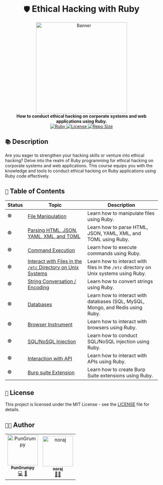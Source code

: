 <div align="center">
    <h1><code>🛡️</code> Ethical Hacking with Ruby</h1>
    <div>
        <img src=".github/image/banner.gif" alt="Banner" width="300" height="auto"/>
    </div>
    <div>
        <strong>How to conduct ethical hacking on corporate systems and web applications using Ruby.</strong>
    </div>
    <div>
        <a href="https://www.ruby-lang.org/en/">
            <img src="https://img.shields.io/badge/ruby-%23CC342D.svg?style=for-the-badge&logo=ruby&logoColor=white" alt="Ruby"/>
        </a>
        <a href="https://github.com/PunGrumpy/ethical-hacking-with-ruby">
            <img src="https://img.shields.io/github/license/PunGrumpy/ethical-hacking-with-ruby?style=for-the-badge" alt="License"/>
        </a>
        <a href="https://github.com/PunGrumpy/ethical-hacking-with-ruby">
            <img src="https://img.shields.io/github/repo-size/PunGrumpy/ethical-hacking-with-ruby?style=for-the-badge" alt="Repo Size"/>
        </a>
    </div>
</div>

## `📚` Description

Are you eager to strengthen your hacking skills or venture into ethical hacking? Delve into the realm of Ruby programming for ethical hacking on corporate systems and web applications. This course equips you with the knowledge and tools to conduct ethical hacking on Ruby applications using Ruby code effectively.

## `📖` Table of Contents

| Status | Topic                                                                                            | Description                                                                          |
| ------ | ------------------------------------------------------------------------------------------------ | ------------------------------------------------------------------------------------ |
| `🟢`   | [File Manipulation](./SystemHacking/FileManipulation)                                            | Learn how to manipulate files using Ruby.                                            |
| `🟢`   | [Parsing HTML, JSON, YAML, XML, and TOML](./SystemHacking/Parsing)                               | Learn how to parse HTML, JSON, YAML, XML, and TOML using Ruby.                       |
| `🟢`   | [Command Execution](./SystemHacking/CommandExecution)                                            | Learn how to execute commands using Ruby.                                            |
| `🟢`   | [Interact with Files in the `/etc` Directory on Unix Systems](./SystemHacking/InteractWithFiles) | Learn how to interact with files in the `/etc` directory on Unix systems using Ruby. |
| `🟢`   | [String Conversation / Encoding](./SystemHacking/StringConversationEncoding)                     | Learn how to convert strings using Ruby.                                             |
| `🟢`   | [Databases](./WebsiteHacking/Databases)                                                          | Learn how to interact with databases (SQL, MySQL, Mongo, and Redis using Ruby.       |
| `🟢`   | [Browser Instrument](./WebsiteHacking/BrowserInstrument)                                         | Learn how to interact with browsers using Ruby.                                      |
| `🟢`   | [SQL/NoSQL Injection](./WebsiteHacking/SQLInjection)                                             | Learn how to conduct SQL/NoSQL injection using Ruby.                                 |
| `🟢`   | [Interaction with API](./WebsiteHacking/API)                                                     | Learn how to interact with APIs using Ruby.                                          |
| `🟢`   | [Burp suite Extension](./WebsiteHacking/BurpSuiteExtension)                                      | Learn how to create Burp Suite extensions using Ruby.                                |

## `📜` License

This project is licensed under the MIT License - see the [LICENSE](./LICENSE) file for details.

## `👨‍💻` Author

<table>
  <tr>
    <td align="center">
      <a href="https://github.com/PunGrumpy">
        <img src="https://avatars.githubusercontent.com/u/108584943?v=4" width="100px;" alt="PunGrumpy"/>
        <br />
        <sub><b>PunGrumpy</b></sub>
      </a>
      <br />
      <a href="https://github.com/PunGrumpy" title="Code">💻</a>
      <a href="https://github.com/PunGrumpy/ethical-hacking-with-ruby/commits?author=PunGrumpy" title="Commits">📖</a>
    </td>
    <td align="center">
      <a href="https://github.com/noraj">
        <img src="https://avatars.githubusercontent.com/u/16578570?v=4" width="100px;" alt="noraj"/>
        <br />
        <sub><b>noraj</b></sub>
      </a>
        <br />
        <a href="https://github.com/noraj" title="Instructor">👨‍🏫</a>
    </td>
  </tr>
</table>
